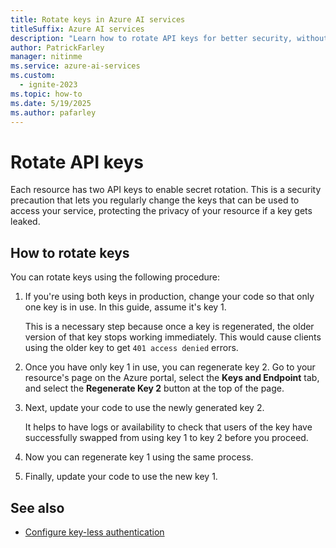 ```yaml
---
title: Rotate keys in Azure AI services
titleSuffix: Azure AI services
description: "Learn how to rotate API keys for better security, without interrupting service"
author: PatrickFarley
manager: nitinme
ms.service: azure-ai-services
ms.custom:
  - ignite-2023
ms.topic: how-to
ms.date: 5/19/2025
ms.author: pafarley
---
```


# Rotate API keys

Each resource has two API keys to enable secret rotation. This is a security precaution that lets you regularly change the keys that can be used to access your service, protecting the privacy of your resource if a key gets leaked.

## How to rotate keys

You can rotate keys using the following procedure:
 
1. If you're using both keys in production, change your code so that only one key is in use. In this guide, assume it's key 1.

   This is a necessary step because once a key is regenerated, the older version of that key stops working immediately. This would cause clients using the older key to get `401 access denied` errors.
1. Once you have only key 1 in use, you can regenerate key 2. Go to your resource's page on the Azure portal, select the **Keys and Endpoint** tab, and select the **Regenerate Key 2** button at the top of the page.
1. Next, update your code to use the newly generated key 2.

   It helps to have logs or availability to check that users of the key have successfully swapped from using key 1 to key 2 before you proceed.
1. Now you can regenerate key 1 using the same process.
1. Finally, update your code to use the new key 1. 

## See also

* [Configure key-less authentication](foundry-models/how-to/configure-entra-id.md)
